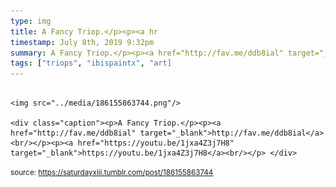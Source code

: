 ```yaml
---
type: img
title: A Fancy Triop.</p><p><a hr
timestamp: July 8th, 2019 9:32pm
summary: A Fancy Triop.</p><p><a href="http://fav.me/ddb8ial" target="_blank">http://fav.me/ddb8ial</a><br/></p><p><a href="https://youtu.be/1jxa4Z3j7H8" target
tags: ["triops", "ibispaintx", "art]
---
```


                
                
                
                                                                                        <img src="../media/186155863744.png"/>
                                                                                          <div class="caption"><p>A Fancy Triop.</p><p><a href="http://fav.me/ddb8ial" target="_blank">http://fav.me/ddb8ial</a><br/></p><p><a href="https://youtu.be/1jxa4Z3j7H8" target="_blank">https://youtu.be/1jxa4Z3j7H8</a><br/></p> </div>
                                    
                
                
                
                
                                
<small>source: https://saturdayxiii.tumblr.com/post/186155863744</small>